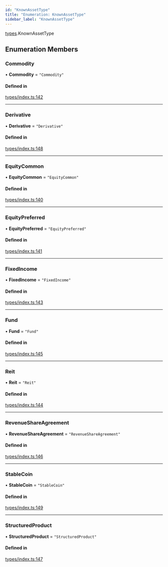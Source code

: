 ```yaml
---
id: "KnownAssetType"
title: "Enumeration: KnownAssetType"
sidebar_label: "KnownAssetType"
---
```


[types](../../../modules/Types/Types.md).KnownAssetType

## Enumeration Members

### Commodity

• **Commodity** = ``"Commodity"``

#### Defined in

[types/index.ts:142](https://github.com/PolymeshAssociation/polymesh-sdk/blob/95e180d2/src/types/index.ts#L142)

___

### Derivative

• **Derivative** = ``"Derivative"``

#### Defined in

[types/index.ts:148](https://github.com/PolymeshAssociation/polymesh-sdk/blob/95e180d2/src/types/index.ts#L148)

___

### EquityCommon

• **EquityCommon** = ``"EquityCommon"``

#### Defined in

[types/index.ts:140](https://github.com/PolymeshAssociation/polymesh-sdk/blob/95e180d2/src/types/index.ts#L140)

___

### EquityPreferred

• **EquityPreferred** = ``"EquityPreferred"``

#### Defined in

[types/index.ts:141](https://github.com/PolymeshAssociation/polymesh-sdk/blob/95e180d2/src/types/index.ts#L141)

___

### FixedIncome

• **FixedIncome** = ``"FixedIncome"``

#### Defined in

[types/index.ts:143](https://github.com/PolymeshAssociation/polymesh-sdk/blob/95e180d2/src/types/index.ts#L143)

___

### Fund

• **Fund** = ``"Fund"``

#### Defined in

[types/index.ts:145](https://github.com/PolymeshAssociation/polymesh-sdk/blob/95e180d2/src/types/index.ts#L145)

___

### Reit

• **Reit** = ``"Reit"``

#### Defined in

[types/index.ts:144](https://github.com/PolymeshAssociation/polymesh-sdk/blob/95e180d2/src/types/index.ts#L144)

___

### RevenueShareAgreement

• **RevenueShareAgreement** = ``"RevenueShareAgreement"``

#### Defined in

[types/index.ts:146](https://github.com/PolymeshAssociation/polymesh-sdk/blob/95e180d2/src/types/index.ts#L146)

___

### StableCoin

• **StableCoin** = ``"StableCoin"``

#### Defined in

[types/index.ts:149](https://github.com/PolymeshAssociation/polymesh-sdk/blob/95e180d2/src/types/index.ts#L149)

___

### StructuredProduct

• **StructuredProduct** = ``"StructuredProduct"``

#### Defined in

[types/index.ts:147](https://github.com/PolymeshAssociation/polymesh-sdk/blob/95e180d2/src/types/index.ts#L147)
